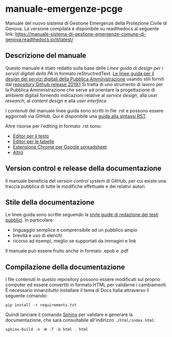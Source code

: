 # manuale-emergenze-pcge
Manuale del nuovo sistema di Gestione Emergenze della Protezione Civile di Genova. 
La versione compilata è disponibile su readthedocs al seguente link: https://manuale-sistema-di-gestione-emergenze-comune-di-genova.readthedocs.io/it/latest/


## Descrizione del manuale
Questo manuale è stato redatto sulla base delle *Linee guida di design per i servizi digitali della PA* in formato reStructredText.
[Le linee guida per il design dei servizi digitali della Pubblica Amministrazione](http://design-italia.readthedocs.io/it/stable/index.html) usando stili forniti dal [repository Github release 2019.1](https://github.com/italia/design-linee-guida-docs)
Si tratta di uno strumento di lavoro per la Pubblica Amministrazione che serve ad orientare la progettazione di ambienti digitali fornendo indicazioni relative al *service design*, alla *user research*, al *content design* e alla *user interface*. 

I contenuti del manuale linee guida sono scritti in file .rst e possono essere aggiornati via GitHub. Qui è disponibile una [guida alla sintassi RST](http://docutils.sourceforge.net/docs/user/rst/quickref.html).

Altre risorse per l'editing in formato .rst sono:
- [Editor per il testo](http://rst.ninjs.org/)
- [Editor per le tabelle](http://truben.no/table/)
- [Estensione Chrome per Google spreadsheet](https://chrome.google.com/webstore/detail/markdowntablemaker/cofkbgfmijanlcdooemafafokhhaeold)
- [Altro](http://docutils.sourceforge.net/docs/user/links.html#editors)

## Version control e release della documentazione
Il manuale beneficia del *version control system* di GitHub, per cui esiste una traccia pubblica di tutte le modifiche effettuate e dei relativi autori.


## Stile della documentazione
Le linee guida sono scritte seguendo la [style guide di redazione dei testi pubblici](http://design-italia.readthedocs.io/it/stable/doc/content-design/linguaggio.html). In particolare:
- linguaggio semplice e comprensibile ad un pubblico ampio
- brevità e uso di elenchi
- ricorso ad esempi, meglio se supportati da immagini e link

Il manuale può essere fruito anche in formato .epub e .pdf

## Compilazione della documentazione
I file contenuti in questo repository possono essere modificati sul proprio computer ed essere convertiti in formato HTML per validarne i cambiamenti. È necessario innanzitutto installare il tema di Docs Italia attraverso il seguente comando:

`pip install -r requirements.txt`

Quindi lanciare il comando [Sphinx](http://www.sphinx-doc.org) per validare e generare la documentazione, che sarà consultabile all'indirizzo `./html/index.html`:

`sphinx-build -n -W -T -b html . html`

